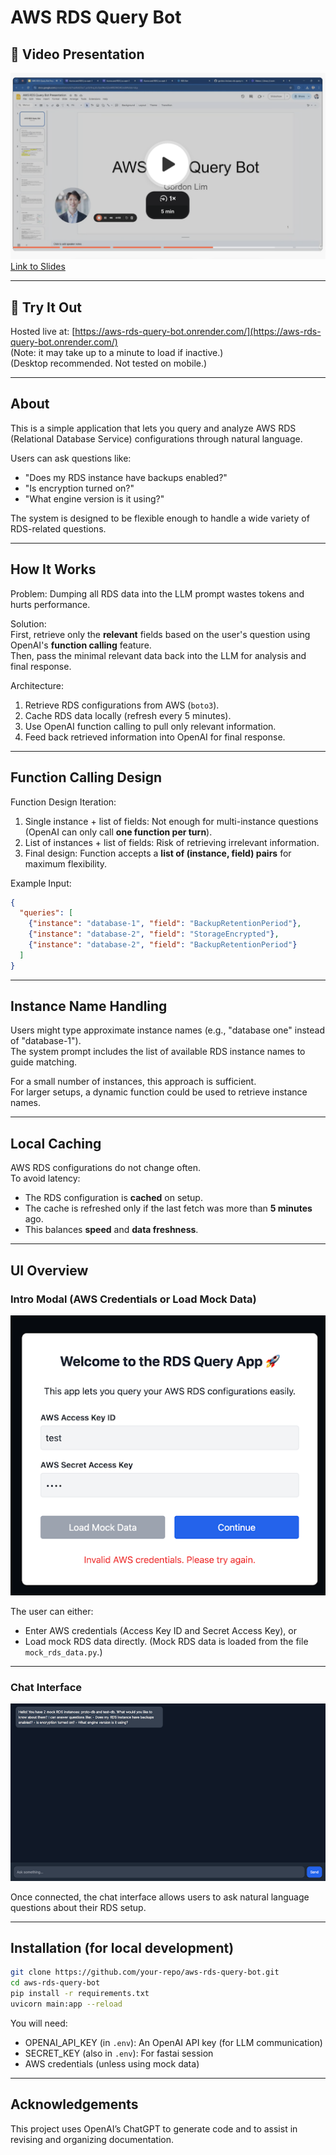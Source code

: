 
# AWS RDS Query Bot

## 🎥 Video Presentation

[![Watch the video](static/loom-video.png)](https://www.loom.com/share/867298eb5e034d5987778098cb33b511?sid=cb3adbf5-1ed7-46c7-9f6f-178979e25497)  
[Link to Slides](https://docs.google.com/presentation/d/1epIKx6Zbo7_ysSLHvq_kLv3pv94uiQ2el4lIB2WIZ4E/edit?usp=sharing)  

---

## 🚀 Try It Out

Hosted live at: [https://aws-rds-query-bot.onrender.com/](https://aws-rds-query-bot.onrender.com/)  
(Note: it may take up to a minute to load if inactive.)  
(Desktop recommended. Not tested on mobile.)

---

## About

This is a simple application that lets you query and analyze AWS RDS (Relational Database Service) configurations through natural language.  

Users can ask questions like:
- "Does my RDS instance have backups enabled?"
- "Is encryption turned on?"
- "What engine version is it using?"

The system is designed to be flexible enough to handle a wide variety of RDS-related questions.

---

## How It Works

Problem: Dumping all RDS data into the LLM prompt wastes tokens and hurts performance.

Solution:  
First, retrieve only the **relevant** fields based on the user's question using OpenAI's **function calling** feature.  
Then, pass the minimal relevant data back into the LLM for analysis and final response.

Architecture:
1. Retrieve RDS configurations from AWS (`boto3`).
2. Cache RDS data locally (refresh every 5 minutes).
3. Use OpenAI function calling to pull only relevant information.
4. Feed back retrieved information into OpenAI for final response.

---

## Function Calling Design

Function Design Iteration:
1. Single instance + list of fields: Not enough for multi-instance questions (OpenAI can only call **one function per turn**).
2. List of instances + list of fields: Risk of retrieving irrelevant information.
3. Final design: Function accepts a **list of (instance, field) pairs** for maximum flexibility.

Example Input:
```json
{
  "queries": [
    {"instance": "database-1", "field": "BackupRetentionPeriod"},
    {"instance": "database-2", "field": "StorageEncrypted"},
    {"instance": "database-2", "field": "BackupRetentionPeriod"}
  ]
}
```

---

## Instance Name Handling

Users might type approximate instance names (e.g., "database one" instead of "database-1").  
The system prompt includes the list of available RDS instance names to guide matching.

For a small number of instances, this approach is sufficient.  
For larger setups, a dynamic function could be used to retrieve instance names.

---

## Local Caching

AWS RDS configurations do not change often.  
To avoid latency:
- The RDS configuration is **cached** on setup.
- The cache is refreshed only if the last fetch was more than **5 minutes** ago.
- This balances **speed** and **data freshness**.

---

## UI Overview

### Intro Modal (AWS Credentials or Load Mock Data)

![Intro Modal](static/ui-modal.png)  

The user can either:
- Enter AWS credentials (Access Key ID and Secret Access Key), or
- Load mock RDS data directly. (Mock RDS data is loaded from the file `mock_rds_data.py`.)

---

### Chat Interface

![Chat Interface](static/ui-chat.png)  

Once connected, the chat interface allows users to ask natural language questions about their RDS setup.

---

## Installation (for local development)

```bash
git clone https://github.com/your-repo/aws-rds-query-bot.git
cd aws-rds-query-bot
pip install -r requirements.txt
uvicorn main:app --reload
```

You will need:
- OPENAI_API_KEY (in `.env`): An OpenAI API key (for LLM communication)
- SECRET_KEY (also in `.env`): For fastai session
- AWS credentials (unless using mock data)

---

## Acknowledgements

This project uses OpenAI’s ChatGPT to generate code and to assist in revising and organizing documentation.  